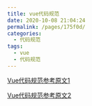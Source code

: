 ```yaml
---
title: vue代码规范
date: 2020-10-08 21:04:24
permalink: /pages/175f0d/
categories:
  - 代码规范
tags:
  - vue
  - 代码规范
---
```



[Vue代码规范参考原文1](https://zhuanlan.zhihu.com/p/25654116)

[Vue代码规范参考原文2](https://blog.csdn.net/weixin_33800463/article/details/91366634)

